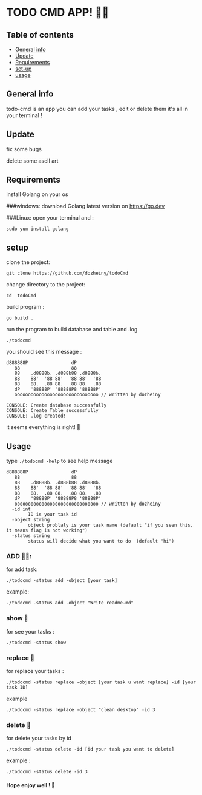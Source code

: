 # TODO CMD APP! 🧙‍♂️

## Table of contents
* [General info](#general-info)
* [Update](#update)
* [Requirements](#requirements)
* [set-up](#setup)
* [usage](#usage)

## General info
todo-cmd is an app you can add your tasks , edit or delete them
it's all in your terminal !

## Update
fix some bugs

delete some ascII art 

## Requirements 

install Golang on your os

###windows:
download Golang latest version on https://go.dev

###Linux:
open your terminal and :
 
```sudo yum install golang```

## setup
clone the project:

```git clone https://github.com/dozheiny/todoCmd```

change directory to the project:

```cd  todoCmd```

build program :

```go build .```

run the program to build database and table and .log

```./todocmd```

you should see this message :

```
d888888P                dP  
   88                   88 
   88    .d8888b. .d888b88 .d8888b. 
   88    88'  '88 88'  '88 88'  '88
   88    88.  .88 88.  .88 88.  .88
   dP    '88888P' '88888P8 '88888P' 
   ooooooooooooooooooooooooooooooo // written by dozheiny

CONSOLE: Create database successfully
CONSOLE: Create Table successfully
CONSOLE: .log created!
```

it seems everything is right! 🦄

## Usage

type ```./todocmd -help``` to see help message
```
d888888P                dP
   88                   88
   88    .d8888b. .d888b88 .d8888b.
   88    88'  '88 88'  '88 88'  '88
   88    88.  .88 88.  .88 88.  .88
   dP    '88888P' '88888P8 '88888P'
   ooooooooooooooooooooooooooooooo // written by dozheiny
  -id int
        ID is your task id
  -object string
        object problaly is your task name (default "if you seen this, it means flag is not working")
  -status string
        status will decide what you want to do  (default "hi")
```

### ADD 👨‍💻:

for add task:

```
./todocmd -status add -object [your task]
```

example:
```
./todocmd -status add -object "Write readme.md"
```

### show 🤖
for see your tasks :
```
./todocmd -status show
```

### replace 🐲

for replace your tasks :
```
./todocmd -status replace -object [your task u want replace] -id [your task ID]
```

example

```
./todocmd -status replace -object "clean desktop" -id 3
```

### delete 🍵

for delete your tasks by id
```
./todocmd -status delete -id [id your task you want to delete]
```
example :
```
./todocmd -status delete -id 3
```

#### Hope enjoy well ! 🐋
